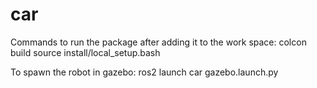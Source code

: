 # car
Commands to run the package after adding it to the work space:
    colcon build 
    source install/local_setup.bash

To spawn the robot in gazebo:
    ros2 launch car gazebo.launch.py


